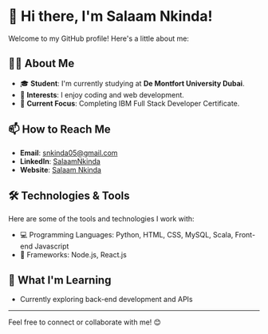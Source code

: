 # 👋 Hi there, I'm Salaam Nkinda!

Welcome to my GitHub profile! Here's a little about me:

## 👩‍💻 About Me
- 🎓 **Student**: I'm currently studying at **De Montfort University Dubai**.
- 🌟 **Interests**: I enjoy coding and web development.
- 🚀 **Current Focus**: Completing IBM Full Stack Developer Certificate.

## 📫 How to Reach Me
- **Email**: [snkinda05@gmail.com](mailto:snkinda05@gmail.com)
- **LinkedIn**: [SalaamNkinda](https://www.linkedin.com/in/salaam-nkinda)
- **Website**: [Salaam Nkinda](https://salaamnkinda.github.io/my-website/)

## 🛠️ Technologies & Tools
Here are some of the tools and technologies I work with:
- 💻 Programming Languages: Python, HTML, CSS, MySQL, Scala, Front-end Javascript
- 🔧 Frameworks: Node.js, React.js

## 🌱 What I'm Learning
- Currently exploring back-end development and APIs

---

Feel free to connect or collaborate with me! 😊

